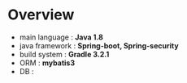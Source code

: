 Overview
============

- main language : **Java 1.8**
- java framework : **Spring-boot, Spring-security**
- build system : **Gradle 3.2.1**
- ORM : **mybatis3**
- DB :  

